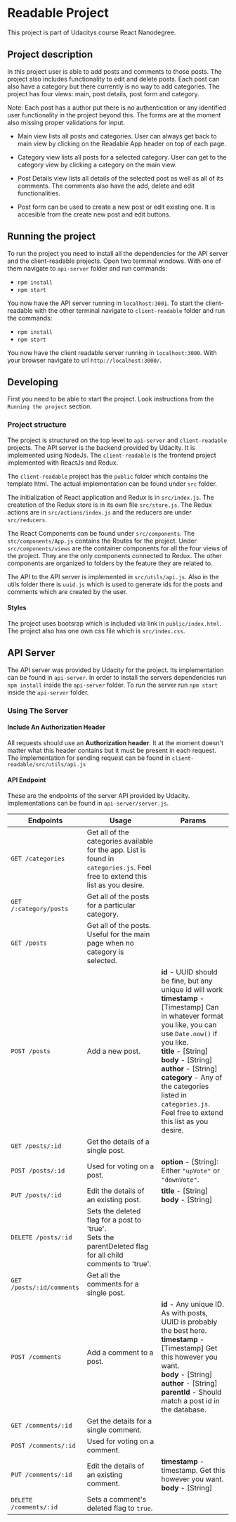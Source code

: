 # Readable Project

This project is part of Udacitys course React Nanodegree.


## Project description
In this project user is able to add posts and comments to those posts. The project also includes
functionality to edit and delete posts. Each post can also have a category but there currently is
no way to add categories. The project has four views: main, post details, post form and category. 

Note: Each post has a author put there is no authentication or any identified user functionality in the project beyond this. The forms are at the moment also missing proper validations for input.

* Main view lists all posts and categories. User can always get back to main view by clicking on the
Readable App header on top of each page.

* Category view lists all posts for a selected category. User can get to the category view by
clicking a category on the main view.

* Post Details view lists all details of the selected post as well as all of its comments. The comments also have the add, delete and edit functionalities.

* Post form can be used to create a new post or edit existing one. It is accesible from the create new post and edit buttons.

## Running the project

To run the project you need to install all the dependencies for the API server and the client-readable projects. Open two terminal windows. With one of them navigate to `api-server` folder and run commands:

* `npm install`
* `npm start`

You now have the API server running in `localhost:3001`. To start the client-readable with the other
terminal navigate to `client-readable` folder and run the commands:

* `npm install`
* `npm start`

You now have the client readable server running in `localhost:3000`. With your browser navigate to url `http://localhost:3000/`.


## Developing

First you need to be able to start the project. Look instructions from the `Running the project` section.

### Project structure

The project is structured on the top level to `api-server` and `client-readable` projects. The API server is the backend provided by Udacity. It is implemented using NodeJs. The `client-readable` is the frontend project implemented with ReactJs and Redux.

The `client-readable` project has the `public` folder which contains the template html. The actual implementation can be found under `src` folder.

The initialization of React application and Redux is in `src/index.js`. The createtion of the Redux store is in its own file `src/store.js`. The Redux actions are in `src/actions/index.js` and the reducers are under `src/reducers`.

The React Components can be found under `src/components`. The `stc/components/App.js` contains the Routes for the project. Under `src/components/views` are the container components for all the four views of the project. They are the only components connected to Redux. The other components are organized to folders by the feature they are related to.

The API to the API server is implemented in `src/utils/api.js`. Also in the utils folder there is `uuid.js` which is used to generate ids for the posts and comments which are created by the user.

#### Styles

The project uses bootsrap which is included via link in `public/index.html`. The project also has one own css file which is `src/index.css`.

## API Server

The API server was provided by Udacity for the project. Its implementation can be found in
`api-server`. In order to install the servers dependencies run `npm install` inside the `api-server`
folder. To run the server run `npm start` inside the `api-server` folder.

### Using The Server

#### Include An Authorization Header

All requests should use an **Authorization header**. It at the moment doesn't matter what this
header contains but it must be present in each request. The implementation for sending request
can be found in `client-readable/src/utils/api.js`

#### API Endpoint

These are the endpoints of the server API provided by Udacity. Implementations can be found in `api-server/server.js`.

| Endpoints       | Usage          | Params         |
|-----------------|----------------|----------------|
| `GET /categories` | Get all of the categories available for the app. List is found in `categories.js`. Feel free to extend this list as you desire. |  |
| `GET /:category/posts` | Get all of the posts for a particular category. |  |
| `GET /posts` | Get all of the posts. Useful for the main page when no category is selected. |  |
| `POST /posts` | Add a new post. | **id** - UUID should be fine, but any unique id will work <br> **timestamp** - [Timestamp] Can in whatever format you like, you can use `Date.now()` if you like. <br> **title** - [String] <br> **body** - [String] <br> **author** - [String] <br> **category** -  Any of the categories listed in `categories.js`. Feel free to extend this list as you desire. |
| `GET /posts/:id` | Get the details of a single post. | |
| `POST /posts/:id` | Used for voting on a post. | **option** - [String]: Either `"upVote"` or `"downVote"`. |
| `PUT /posts/:id` | Edit the details of an existing post. | **title** - [String] <br> **body** - [String] |
| `DELETE /posts/:id` | Sets the deleted flag for a post to 'true'. <br> Sets the parentDeleted flag for all child comments to 'true'. | |
| `GET /posts/:id/comments` | Get all the comments for a single post. | |
| `POST /comments` | Add a comment to a post. | **id** - Any unique ID. As with posts, UUID is probably the best here. <br> **timestamp** - [Timestamp] Get this however you want. <br> **body** - [String] <br> **author** - [String] <br> **parentId** - Should match a post id in the database. |
| `GET /comments/:id` | Get the details for a single comment. | |
| `POST /comments/:id` | Used for voting on a comment. | |
| `PUT /comments/:id` | Edit the details of an existing comment. | **timestamp** - timestamp. Get this however you want. <br> **body** - [String] |
| `DELETE /comments/:id` | Sets a comment's deleted flag to `true`. | &nbsp; |


